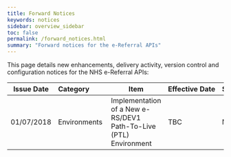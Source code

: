 ```yaml
---
title: Forward Notices
keywords: notices
sidebar: overview_sidebar
toc: false
permalink: /forward_notices.html
summary: "Forward notices for the e-Referral APIs"
---
```


This page details new enhancements, delivery activity, version control and configuration notices for the NHS e-Referral APIs:

| Issue Date | Category&nbsp;&nbsp;&nbsp;&nbsp;&nbsp;&nbsp;&nbsp;&nbsp; | Item | Effective&nbsp;Date | Status |
| ---------- | -------- | ---- | -------------- | ------ |
| 01/07/2018 | Environments | Implementation of a New e-RS/DEV1 Path-To-Live (PTL) Environment | TBC | New |
